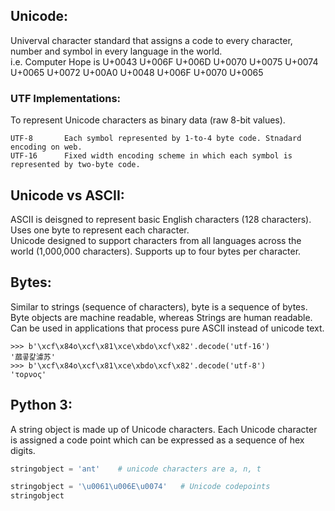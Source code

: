 ## Unicode:
Univerval character standard that assigns a code to every character, number and symbol in every language in the world.  
i.e. Computer Hope is U+0043 U+006F U+006D U+0070 U+0075 U+0074 U+0065 U+0072 U+00A0 U+0048 U+006F U+0070 U+0065

### UTF Implementations:
To represent Unicode characters as binary data (raw 8-bit values).
```
UTF-8       Each symbol represented by 1-to-4 byte code. Stnadard encoding on web.
UTF-16      Fixed width encoding scheme in which each symbol is represented by two-byte code.
```

## Unicode vs ASCII:
ASCII is deisgned to represent basic English characters (128 characters). Uses one byte to represent each character.  
Unicode designed to support characters from all languages across the world (1,000,000 characters). Supports up to four bytes per character.


## Bytes:
Similar to strings (sequence of characters), byte is a sequence of bytes. Byte objects are machine readable, whereas Strings are human readable.
Can be used in applications that process pure ASCII instead of unicode text.
```
>>> b'\xcf\x84o\xcf\x81\xce\xbdo\xcf\x82'.decode('utf-16')
'蓏콯캁澽苏'
>>> b'\xcf\x84o\xcf\x81\xce\xbdo\xcf\x82'.decode('utf-8')
'τoρνoς'
```
## Python 3:
A string object is made up of Unicode characters. Each Unicode character is assigned a code point which can be expressed as a sequence of hex digits.
```python
stringobject = 'ant'    # unicode characters are a, n, t

stringobject = '\u0061\u006E\u0074'   # Unicode codepoints
stringobject
```
